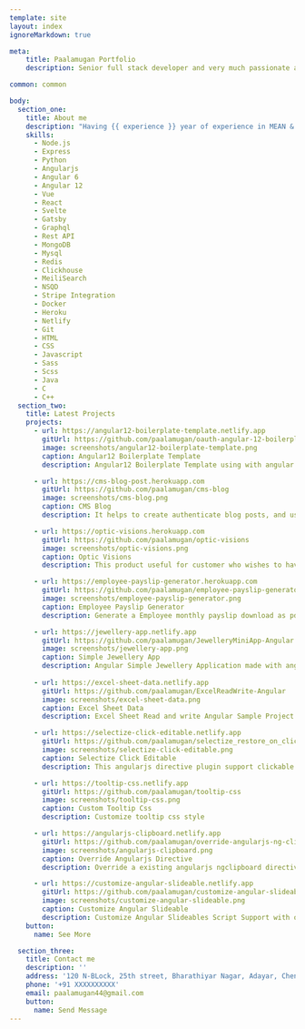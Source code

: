 ```yaml
---
template: site
layout: index
ignoreMarkdown: true

meta:
    title: Paalamugan Portfolio
    description: Senior full stack developer and very much passionate and interesting about any coding language.

common: common

body:
  section_one:
    title: About me
    description: "Having {{ experience }} year of experience in MEAN & MERN Stack development and more enthusiasm for my work. Able to work independently, as a part of team and able to vaporize and grasp the new things. Extensive experience in working with product development and startup Product Company."
    skills:
      - Node.js
      - Express
      - Python
      - Angularjs
      - Angular 6
      - Angular 12
      - Vue
      - React
      - Svelte
      - Gatsby
      - Graphql
      - Rest API
      - MongoDB
      - Mysql
      - Redis
      - Clickhouse
      - MeiliSearch
      - NSQD
      - Stripe Integration
      - Docker
      - Heroku
      - Netlify
      - Git
      - HTML
      - CSS
      - Javascript
      - Sass
      - Scss
      - Java
      - C
      - C++
  section_two:
    title: Latest Projects
    projects:
      - url: https://angular12-boilerplate-template.netlify.app
        gitUrl: https://github.com/paalamugan/oauth-angular-12-boilerplate-template
        image: screenshots/angular12-boilerplate-template.png
        caption: Angular12 Boilerplate Template
        description: Angular12 Boilerplate Template using with angular material, flexlayout, tailwind.

      - url: https://cms-blog-post.herokuapp.com
        gitUrl: https://github.com/paalamugan/cms-blog
        image: screenshots/cms-blog.png
        caption: CMS Blog
        description: It helps to create authenticate blog posts, and users can also comments the specific posts.

      - url: https://optic-visions.herokuapp.com
        gitUrl: https://github.com/paalamugan/optic-visions
        image: screenshots/optic-visions.png
        caption: Optic Visions
        description: This product useful for customer who wishes to have all the details for the optical related business.

      - url: https://employee-payslip-generator.herokuapp.com
        gitUrl: https://github.com/paalamugan/employee-payslip-generator
        image: screenshots/employee-payslip-generator.png
        caption: Employee Payslip Generator
        description: Generate a Employee monthly payslip download as pdf and send to their mail.

      - url: https://jewellery-app.netlify.app
        gitUrl: https://github.com/paalamugan/JewelleryMiniApp-Angular
        image: screenshots/jewellery-app.png
        caption: Simple Jewellery App
        description: Angular Simple Jewellery Application made with angular6 framework.
        
      - url: https://excel-sheet-data.netlify.app
        gitUrl: https://github.com/paalamugan/ExcelReadWrite-Angular
        image: screenshots/excel-sheet-data.png
        caption: Excel Sheet Data
        description: Excel Sheet Read and write Angular Sample Project

      - url: https://selectize-click-editable.netlify.app
        gitUrl: https://github.com/paalamugan/selectize_restore_on_click_plugin
        image: screenshots/selectize-click-editable.png
        caption: Selectize Click Editable
        description: This angularjs directive plugin support clickable edit selectedItem in selectize.

      - url: https://tooltip-css.netlify.app
        gitUrl: https://github.com/paalamugan/tooltip-css
        image: screenshots/tooltip-css.png
        caption: Custom Tooltip Css
        description: Customize tooltip css style

      - url: https://angularjs-clipboard.netlify.app
        gitUrl: https://github.com/paalamugan/override-angularjs-ng-clipboard
        image: screenshots/angularjs-clipboard.png
        caption: Override Angularjs Directive
        description: Override a existing angularjs ngclipboard directive.

      - url: https://customize-angular-slideable.netlify.app
        gitUrl: https://github.com/paalamugan/customize-angular-slideables
        image: screenshots/customize-angular-slideable.png
        caption: Customize Angular Slideable
        description: Customize Angular Slideables Script Support with or without jquery.
    button:
      name: See More

  section_three:
    title: Contact me
    description: ''
    address: '120 N-BLock, 25th street, Bharathiyar Nagar, Adayar, Chennai: 600005'
    phone: '+91 XXXXXXXXXX'
    email: paalamugan44@gmail.com
    button:
      name: Send Message
---
```

